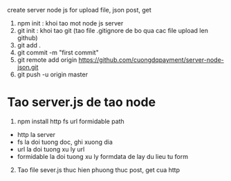 create server node js for upload file, json post, get
1. npm init : khoi tao mot node js server
2. git init : khoi tao git (tao file .gitignore de bo qua cac file upload len github)
3. git add .
4. git commit -m "first commit"
5. git remote add origin https://github.com/cuongdqpayment/server-node-json.git
6. git push -u origin master


# Tao server.js de tao node 
1. npm install http fs url formidable path
- http la server
- fs la doi tuong doc, ghi xuong dia
- url la doi tuong xu ly url 
- formidable la doi tuong xu ly formdata de lay du lieu tu form 
2. Tao file sever.js thuc hien phuong thuc post, get cua http

